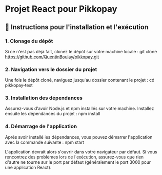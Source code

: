 # Projet React pour Pikkopay

## 🚀 Instructions pour l'installation et l'exécution

### 1. **Clonage du dépôt**

Si ce n'est pas déjà fait, clonez le dépôt sur votre machine locale :
git clone https://github.com/QuentinBoulay/pikkopay.git

### 2. **Navigation vers le dossier du projet**

Une fois le dépôt cloné, naviguez jusqu'au dossier contenant le projet :
cd pikkopay-test

### 3. **Installation des dépendances**

Assurez-vous d'avoir Node.js et npm installés sur votre machine. Installez ensuite les dépendances du projet :
npm install

### 4. **Démarrage de l'application**

Après avoir installé les dépendances, vous pouvez démarrer l'application avec la commande suivante :
npm start

L'application devrait alors s'ouvrir dans votre navigateur par défaut. Si vous rencontrez des problèmes lors de l'exécution, assurez-vous que rien d'autre ne tourne sur le port par défaut (généralement le port 3000 pour une application React).
